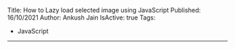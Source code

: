 Title: How to Lazy load selected image using JavaScript
Published: 16/10/2021
Author: Ankush Jain
IsActive: true
Tags:
  - JavaScript
---
